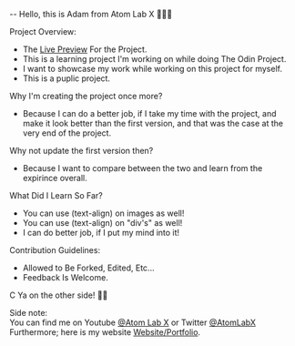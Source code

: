 

-- Hello, this is Adam from Atom Lab X 👨🏾‍💻

Project Overview: 
* The <a href="https://atomlabx.github.io/Google-HomePage-V2/" target="_blank">Live Preview</a> For the Project.
* This is a learning project I'm working on while doing The Odin Project.
* I want to showcase my work while working on this project for myself. 
* This is a puplic project.

Why I'm creating the project once more?
* Because I can do a better job, if I take my time with the project, and make it look better than the first version, and that was the case at the very end of the project.  

Why not update the first version then?
* Because I want to compare between the two and learn from the expirince overall. 

What Did I Learn So Far? 
* You can use (text-align) on images as well!
* You can use (text-align) on "div's" as well!
* I can do better job, if I put my mind into it!

Contribution Guidelines:
* Allowed to Be Forked, Edited, Etc...
* Feedback Is Welcome.


C Ya on the other side! 👋🏾

Side note:<br>
You can find me on Youtube <a href="https://www.youtube.com/channel/UC3a4IUMJzJZCuxm8iOcTrJA">@Atom Lab X</a> or Twitter <a href="https://twitter.com/AtomLabX">@AtomLabX</a><br>Furthermore; here is my website <a href="https://AtomLabX.Dev">Website/Portfolio</a>.
